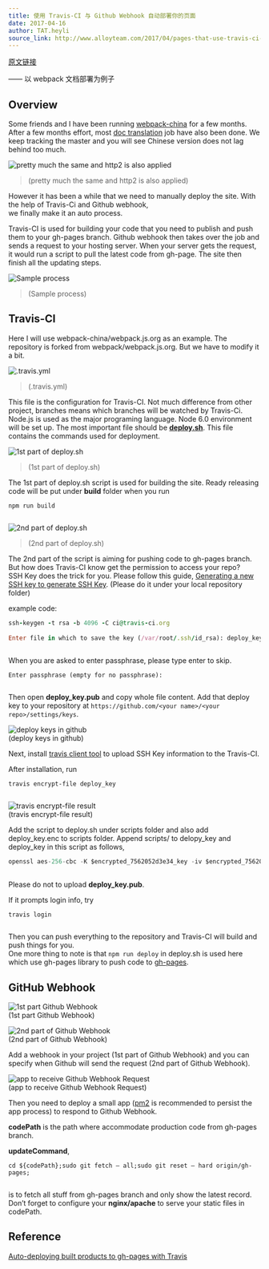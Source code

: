 ```yaml
---
title: 使用 Travis-CI 与 Github Webhook 自动部署你的页面
date: 2017-04-16
author: TAT.heyli
source_link: http://www.alloyteam.com/2017/04/pages-that-use-travis-ci-and-github-automatically-deploy-your-webhook/
---
```


<!-- {% raw %} - for jekyll -->

[原文链接](https://github.com/lcxfs1991/blog/issues/19)

—— 以 webpack 文档部署为例子

## Overview

Some friends and I have been running [webpack-china](https://github.com/webpack-china) for a few months.  
After a few months effort, most [doc translation](https://doc.webpack-china.org/) job have also been done. We keep tracking the master and you will see Chinese version does not lag behind too much.

![pretty much the same and http2 is also applied](https://cloud.githubusercontent.com/assets/3348398/25069674/c09d483e-22ba-11e7-846b-70e857f06a70.png)

> (pretty much the same and http2 is also applied)

However it has been a while that we need to manually deploy the site. With the help of Travis-Ci and Github webhook,  
we finally make it an auto process.

Travis-CI is used for building your code that you need to publish and push them to your gh-pages branch. Github webhook then takes over the job and sends a request to your hosting server. When your server gets the request, it would run a script to pull the latest code from gh-page. The site then finish all the updating steps.

![Sample process](https://cloud.githubusercontent.com/assets/3348398/25069680/de36c294-22ba-11e7-8b5f-ff6258a02f71.png)

> (Sample process)

## Travis-CI

Here I will use webpack-china/webpack.js.org as an example. The repository is forked from webpack/webpack.js.org. But we have to modify it a bit.

![.travis.yml](https://cloud.githubusercontent.com/assets/3348398/25069681/ec110848-22ba-11e7-93cf-cc64661c6f0d.png)

> (.travis.yml)

This file is the configuration for Travis-CI. Not much difference from other project, branches means which branches will be watched by Travis-Ci. Node.js is used as the major programing language. Node 6.0 environment will be set up. The most important file should be [**deploy.sh**](https://github.com/webpack-china/webpack.js.org/blob/cn/scripts/deploy.sh). This file contains the commands used for deployment.

![1st part of deploy.sh](https://cloud.githubusercontent.com/assets/3348398/25069684/f7cd484a-22ba-11e7-97c1-a2c7e4634f19.png)

> (1st part of deploy.sh)

The 1st part of deploy.sh script is used for building the site. Ready releasing code will be put under **build** folder when you run

    npm run build
     

![2nd part of deploy.sh](https://cloud.githubusercontent.com/assets/3348398/25069686/0a7dd43c-22bb-11e7-8842-72d5f308ee7c.png)

> (2nd part of deploy.sh)

The 2nd part of the script is aiming for pushing code to gh-pages branch. But how does Travis-CI know get the permission to access your repo?  
SSH Key does the trick for you. Please follow this guide, [Generating a new SSH key to generate SSH Key](https://help.github.com/articles/generating-a-new-ssh-key-and-adding-it-to-the-ssh-agent/#platform-mac). (Please do it under your local repository folder)

example code:

```ruby
ssh-keygen -t rsa -b 4096 -C ci@travis-ci.org
 
Enter file in which to save the key (/var/root/.ssh/id_rsa): deploy_key
 
```

When you are asked to enter passphrase, please type enter to skip.

    Enter passphrase (empty for no passphrase):
     

Then open **deploy_key.pub** and copy whole file content. Add that deploy key to your repository at `https://github.com/<your name>/<your repo>/settings/keys`.

![deploy keys in github](https://cloud.githubusercontent.com/assets/3348398/25069705/ba001bae-22bb-11e7-9a26-d120acc259ce.png)  
(deploy keys in github)

Next, install [travis client tool](https://github.com/travis-ci/travis.rb#installation) to upload SSH Key information to the Travis-CI.

After installation, run

    travis encrypt-file deploy_key
     

![travis encrypt-file result](https://cloud.githubusercontent.com/assets/3348398/25069712/e76167c4-22bb-11e7-939f-2897f97937ba.png)  
(travis encrypt-file result)

Add the script to deploy.sh under scripts folder and also add deploy_key.enc to scripts folder. Append scripts/ to delopy_key and deploy_key in this script as follows,

```javascript
openssl aes-256-cbc -K $encrypted_7562052d3e34_key -iv $encrypted_7562052d3e34_iv -in scripts/deploy_key.enc -out scripts/deploy_key -d
 
```

Please do not to upload **deploy_key.pub**.

If it prompts login info, try

    travis login
     

Then you can push everything to the repository and Travis-CI will build and push things for you.  
One more thing to note is that `npm run deploy` in deploy.sh is used here which use gh-pages library to push code to [gh-pages](https://www.npmjs.com/package/gh-pages).

## GitHub Webhook

![1st part Github Webhook](https://cloud.githubusercontent.com/assets/3348398/25069725/485518aa-22bc-11e7-8695-781140412f68.png)  
(1st part Github Webhook)

![2nd part of Github Webhook](https://cloud.githubusercontent.com/assets/3348398/25069730/4df543e8-22bc-11e7-9de5-fba7a2b9d509.png)  
(2nd part of Github Webhook)

Add a webhook in your project (1st part of Github Webhook) and you can specify when Github will send the request (2nd part of Github Webhook).

![app to receive Github Webhook Request](https://cloud.githubusercontent.com/assets/3348398/25069734/6e9617b2-22bc-11e7-8ad6-d4a3f707b8f3.png)  
(app to receive Github Webhook Request)

Then you need to deploy a small app ([pm2](https://www.npmjs.com/package/pm2) is recommended to persist the app process) to respond to Github Webhook.

**codePath** is the path where accommodate production code from gh-pages branch.

**updateCommand**,

    cd ${codePath};sudo git fetch — all;sudo git reset — hard origin/gh-pages;
     

is to fetch all stuff from gh-pages branch and only show the latest record.  
Don’t forget to configure your **nginx/apache** to serve your static files in codePath.

## Reference

[Auto-deploying built products to gh-pages with Travis](https://gist.github.com/domenic/ec8b0fc8ab45f39403dd)


<!-- {% endraw %} - for jekyll -->